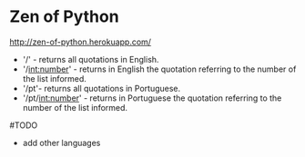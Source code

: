 # Zen of Python

http://zen-of-python.herokuapp.com/

- '/' - returns all quotations in English.
- '/<int:number>' - returns in English the quotation referring to the number of the list informed.
- '/pt'- returns all quotations in Portuguese.
- '/pt/<int:number>' - returns in Portuguese the quotation referring to the number of the list informed.

#TODO 

- add other languages